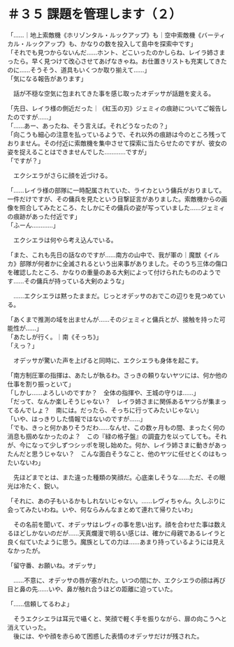 # ＃３５ 課題を管理します（２）

「……｜地上索敵機《ホリゾンタル・ルックアップ》も｜空中索敵機《バーティカル・ルックアップ》も、かなりの数を投入して島中を探索中です」  
「それでも見つからないんだ……ホント、どこいったのかしらね、レイラ姉さまったら。早く見つけて改心させてあげなきゃね。お仕置きリストも充実してきたのに……そうそう、道具もいくつか取り揃えて……」  
「気になる報告があります」

　話が不穏な空気に包まれてきた事を感じ取ったオデッサが話題を変える。

「先日、レイラ様の側近だった｜《紅玉の刃》ジェミィの痕跡についてご報告したのですが……」  
「……あー、あったね、そう言えば。それどうなったの？」  
「向こうも細心の注意を払っているようで、それ以外の痕跡は今のところ残っておりません。その付近に索敵機を集中させて探索に当たらせたのですが、彼女の姿を捉えることはできませんでした…………ですが」  
「ですが？」

　エクシエラがさらに顔を近づける。

「……レイラ様の部隊に一時配属されていた、ライカという傭兵がおりまして。一件だけですが、その傭兵を見たという目撃証言がありました。索敵機からの画像を照合してみたところ、たしかにその傭兵の姿が写っていました……ジェミィの痕跡があった付近です」  
「ふーん…………」

　エクシエラは何やら考え込んでいる。

「また、これも先日の話なのですが……南方の山中で、我が軍の｜魔獣《イルカ》部隊が何者かに全滅されるという出来事がありました。そのうち三体の傷口を確認したところ、かなりの重量のある大剣によって付けられたもののようです……その傭兵が持っている大剣のような」

　……エクシエラは黙ったままだ。じっとオデッサのおでこの辺りを見つめている。

「あくまで推測の域を出ませんが……そのジェミィと傭兵とが、接触を持った可能性が……」  
「あたしが行く。｜南《そっち》」  
「えっ？」

　オデッサが驚いた声を上げると同時に、エクシエラも身体を起こす。

「南方制圧軍の指揮は、あたしが執るわ。さっきの頼りないヤツには、何か他の仕事を割り振っといて」  
「しかし……よろしいのですか？　全体の指揮や、王城の守りは……」  
「だって、なんか楽しそうじゃない？　レイラ姉さまに関係あるヤツらが集まってるんでしょ？　南には。だったら、そっちに行ってみたいじゃない」  
「いや、はっきりした情報ではないのですが……」  
「でも、きっと何かありそうだわ……なんせ、この数ヶ月もの間、まったく何の消息も掴めなかったのよ？　この『緑の格子盤』の調査力を以ってしても。それが、今になって少しずつシッポを現し始めた。何か、レイラ姉さまに動きがあったんだと思うじゃない？　こんな面白そうなこと、他のヤツに任せとくのはもったいないわ」

　先ほどまでとは、また違った種類の笑顔だ。心底楽しそうな……ただ、その眼光は冷たく、鋭い。

「それに、あの子もいるかもしれないじゃない。……レヴィちゃん。久しぶりに会ってみたいわね。いや、何ならみんなまとめて連れて帰りたいわ」

　その名前を聞いて、オデッサはレヴィの事を思い出す。顔を合わせた事は数えるほどしかないのだが……天真爛漫で明るい感じは、確かに母親であるレイラと良く似ていたように思う。魔族としての力は……あまり持っているようには見えなかったが。

「留守番、お願いね。オデッサ」

　……不意に、オデッサの唇が塞がれた。いつの間にか、エクシエラの顔は再び目と鼻の先……いや、鼻が触れ合うほどの距離に迫っていた。

「……信頼してるわよ」

　そうエクシエラは耳元で囁くと、笑顔で軽く手を振りながら、扉の向こうへと消えていった。  
　後には、やや顔を赤らめて困惑した表情のオデッサだけが残された。

